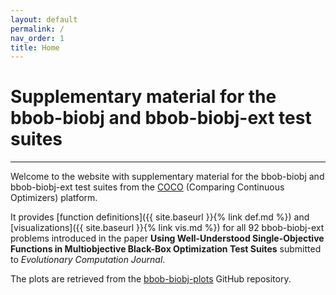 ```yaml
---
layout: default
permalink: /
nav_order: 1
title: Home
---
```


# Supplementary material for the bbob-biobj and bbob-biobj-ext test suites  #
---
Welcome to the website with supplementary material for the bbob-biobj and bbob-biobj-ext test suites from the [COCO](https://github.com/numbbo/coco) (Comparing Continuous Optimizers) platform. 

It provides [function definitions]({{ site.baseurl }}{% link def.md %}) and [visualizations]({{ site.baseurl }}{% link vis.md %}) for all 92 bbob-biobj-ext problems introduced in the paper <strong>Using Well-Understood Single-Objective Functions in Multiobjective Black-Box Optimization Test Suites</strong> submitted to <cite>Evolutionary Computation Journal</cite>.

The plots are retrieved from the [bbob-biobj-plots](https://github.com/numbbo/bbob-biobj-plots) GitHub repository. 

<link rel="stylesheet" href="{{ '/assets/css/custom.css' | relative_url }}"/>
